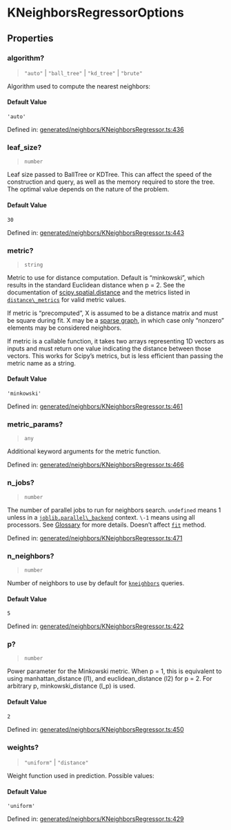 # KNeighborsRegressorOptions

## Properties

### algorithm?

> `"auto"` \| `"ball_tree"` \| `"kd_tree"` \| `"brute"`

Algorithm used to compute the nearest neighbors:

#### Default Value

`'auto'`

Defined in:  [generated/neighbors/KNeighborsRegressor.ts:436](https://github.com/transitive-bullshit/scikit-learn-ts/blob/122b3c0/packages/sklearn/src/generated/neighbors/KNeighborsRegressor.ts#L436)

### leaf\_size?

> `number`

Leaf size passed to BallTree or KDTree. This can affect the speed of the construction and query, as well as the memory required to store the tree. The optimal value depends on the nature of the problem.

#### Default Value

`30`

Defined in:  [generated/neighbors/KNeighborsRegressor.ts:443](https://github.com/transitive-bullshit/scikit-learn-ts/blob/122b3c0/packages/sklearn/src/generated/neighbors/KNeighborsRegressor.ts#L443)

### metric?

> `string`

Metric to use for distance computation. Default is “minkowski”, which results in the standard Euclidean distance when p = 2. See the documentation of [scipy.spatial.distance](https://docs.scipy.org/doc/scipy/reference/spatial.distance.html) and the metrics listed in [`distance\_metrics`](sklearn.metrics.pairwise.distance_metrics.html#sklearn.metrics.pairwise.distance_metrics "sklearn.metrics.pairwise.distance_metrics") for valid metric values.

If metric is “precomputed”, X is assumed to be a distance matrix and must be square during fit. X may be a [sparse graph](../../glossary.html#term-sparse-graph), in which case only “nonzero” elements may be considered neighbors.

If metric is a callable function, it takes two arrays representing 1D vectors as inputs and must return one value indicating the distance between those vectors. This works for Scipy’s metrics, but is less efficient than passing the metric name as a string.

#### Default Value

`'minkowski'`

Defined in:  [generated/neighbors/KNeighborsRegressor.ts:461](https://github.com/transitive-bullshit/scikit-learn-ts/blob/122b3c0/packages/sklearn/src/generated/neighbors/KNeighborsRegressor.ts#L461)

### metric\_params?

> `any`

Additional keyword arguments for the metric function.

Defined in:  [generated/neighbors/KNeighborsRegressor.ts:466](https://github.com/transitive-bullshit/scikit-learn-ts/blob/122b3c0/packages/sklearn/src/generated/neighbors/KNeighborsRegressor.ts#L466)

### n\_jobs?

> `number`

The number of parallel jobs to run for neighbors search. `undefined` means 1 unless in a [`joblib.parallel\_backend`](https://joblib.readthedocs.io/en/latest/parallel.html#joblib.parallel_backend "(in joblib v1.3.0.dev0)") context. `\-1` means using all processors. See [Glossary](../../glossary.html#term-n_jobs) for more details. Doesn’t affect [`fit`](#sklearn.neighbors.KNeighborsRegressor.fit "sklearn.neighbors.KNeighborsRegressor.fit") method.

Defined in:  [generated/neighbors/KNeighborsRegressor.ts:471](https://github.com/transitive-bullshit/scikit-learn-ts/blob/122b3c0/packages/sklearn/src/generated/neighbors/KNeighborsRegressor.ts#L471)

### n\_neighbors?

> `number`

Number of neighbors to use by default for [`kneighbors`](#sklearn.neighbors.KNeighborsRegressor.kneighbors "sklearn.neighbors.KNeighborsRegressor.kneighbors") queries.

#### Default Value

`5`

Defined in:  [generated/neighbors/KNeighborsRegressor.ts:422](https://github.com/transitive-bullshit/scikit-learn-ts/blob/122b3c0/packages/sklearn/src/generated/neighbors/KNeighborsRegressor.ts#L422)

### p?

> `number`

Power parameter for the Minkowski metric. When p = 1, this is equivalent to using manhattan\_distance (l1), and euclidean\_distance (l2) for p = 2. For arbitrary p, minkowski\_distance (l\_p) is used.

#### Default Value

`2`

Defined in:  [generated/neighbors/KNeighborsRegressor.ts:450](https://github.com/transitive-bullshit/scikit-learn-ts/blob/122b3c0/packages/sklearn/src/generated/neighbors/KNeighborsRegressor.ts#L450)

### weights?

> `"uniform"` \| `"distance"`

Weight function used in prediction. Possible values:

#### Default Value

`'uniform'`

Defined in:  [generated/neighbors/KNeighborsRegressor.ts:429](https://github.com/transitive-bullshit/scikit-learn-ts/blob/122b3c0/packages/sklearn/src/generated/neighbors/KNeighborsRegressor.ts#L429)
